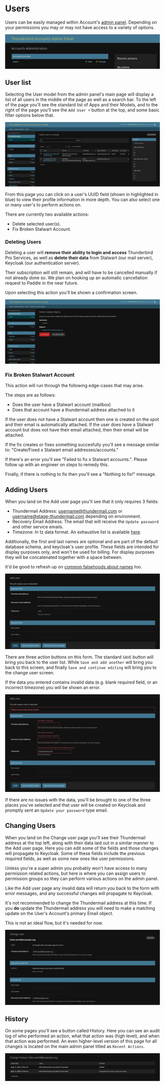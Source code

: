 # Users

Users can be easily managed within Account's [admin panel](https://accounts.tb.pro/admin). Depending on your permissions
you may or may not have access to a variety of options.

![A screen of part of the admin panel. It's showing the main header nav, as well as the Authentication group which contains Users. An add and change link appear beside it.](./users_1.png)

## User list

Selecting the User model from the admin panel's main page will display a list of all users in the middle of the page
as well as a search bar. To the left of the page you'll see the standard list of Apps and their Models, and to the
right of the page you'll see the `Add User +` button at the top, and some basic filter options below that.

![A screenshot showing an example of the description above.](./users_2.png)

From this page you can click on a user's UUID field (shown in highlighted in blue) to view their profile information in
more depth. You can also select one or many user's to perform actions on.

There are currently two available actions:

* Delete selected user(s).
* Fix Broken Stalwart Account.

### Deleting Users

Deleting a user will **remove their ability to login and access** Thunderbird Pro Services, as well as
**delete their data** from Stalwart (our mail server), Keycloak (our authentication server).

Their subscription will still remain, and will have to be cancelled manually if not already done so. We plan on
hooking up an automatic cancellation request to Paddle in the near future.

Upon selecting this action you'll be shown a confirmation screen.

![A delete confirmation screen, showing the summary of users that would be deleted and their thundermail addresses.](./users_3.png)

### Fix Broken Stalwart Account

This action will run through the following edge-cases that may arise.

The steps are as follows:

* Does the user have a Stalwart account (mailbox)
* Does that account have a thundermail address attached to it

If the user does not have a Stalwart account then one is created on the spot and their email is automatically attached.
If the user does have a Stalwart account but does not have their email attached, then their email will be attached.

If the fix creates or fixes something succesfully you'll see a message similar to:
"Create/Fixed x Stalwart email addresses/accounts."

If there's an error you'll see "Failed to fix x Stalwart accounts.". Please follow up with an engineer on steps to
remedy this.

Finally, if there is nothing to fix then you'll see a "Nothing to fix!" message.

## Adding Users

When you land on the Add user page you'll see that it only requires 3 fields:

* Thundermail Address: username@thundermail.com or username@stage-thundermail.com depending on environment.
* Recovery Email Address: The email that will receive the `Update password` and other service emails.
* Timezone: In tz data format. An exhaustive list is
  available [here](https://en.wikipedia.org/wiki/List_of_tz_database_time_zones#List).

Additionally, the first and last names are optional and are part of the default database schema, and keycloak's
user profile. These fields are intended for display purposes only, and won't be used for billing. For display purposes
they will be concatenated together with a space between.

It'd be good to refresh up
on [common falsehoods about names](https://www.kalzumeus.com/2010/06/17/falsehoods-programmers-believe-about-names/)
too.

![A screenshot of the Add user page. Showing a few required fields mentioned above.](./users_4.png)

There are three action buttons on this form. The standard `SAVE` button will bring you back to the user list. While
`Save and add another` will bring you back to this screen, and finally `Save and continue editing` will bring you to the
change user screen.

If the data you entered contains invalid data (e.g. blank required field, or an incorrect timezone) you will be shown an
error.

![A screenshot of the required fields highlighted in a red outline with different errors.](./users_5.png)

If there are no issues with the data, you'll be brought to one of the three places you've selected and that user will be
created on Keycloak and promptly sent an `Update your password` type email.

## Changing Users

When you land on the Change user page you'll see their Thundermail address at the top left, along with their data laid
out in a similar manner to the Add user page. Here you can edit some of the fields and those changes will propagate to
Keycloak. Some of these fields include the previous required fields, as well as some new ones like user permissions.

Unless you're a super admin you probably won't have access to many permission related actions, but here is where you
can assign users to permission groups so they can perform various actions on the admin panel.

Like the Add user page any invalid data will return you back to the form with error messages, and any successful changes
will propagate to Keycloak.

It's not recommended to change the Thundermail address at this time. If you **do** update the Thundermail address you 
will need to make a matching update on the User's Account's primary Email object.

This is not an ideal flow, but it's needed for now.

![A screenshot of part of the change user form.](./users_6.png)

## History

On some pages you'll see a button called History. Here you can see an audit log of who performed an action, what that
action was (high level), and when that action was performed. An even higher-level version of this page for all changes 
is located on the main admin panel titled as `Recent Actions`. 

![A screenshot of the history page. It shows the date and time, user who performed the action, and the action that was performed.](./users_7.png)
